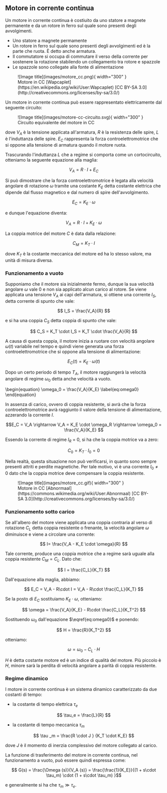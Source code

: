 ## Motore in corrente continua

Un motore in corrente continua è costiuito da uno statore a magnete permanente e da un rotore in ferro sul quale sono presenti degli avvolgimenti.

- Uno statore a magnete permamente
- Un rotore in ferro sul quale sono presenti degli avvolgimenti ed è la parte che ruota. È detto anche armatura.
- Il commutatore si occupa di commutare il verso della corrente per sostenere la rotazione stabilendo un collegamento tra rotore e spazzole
- Le spazzole sono collegate alla fonte di alimentazione

<figure markdown="span">
  ![Image title](images/motore_cc.png){ width="300" }
  <figcaption markdown="span">
    Motore in CC [Wapcaplet](https://en.wikipedia.org/wiki/User:Wapcaplet)
    [CC BY-SA 3.0](http://creativecommons.org/licenses/by-sa/3.0/)
  </figcaption>
</figure>

Un motore in corrente continua può essere rappresentato elettricamente dal seguente circuito:

<figure markdown="span">
  ![Image title](images/motore-cc-circuito.svg){ width="300" }
  <figcaption markdown="span">
    Circuito equivalente del motore in CC
  </figcaption>
</figure>

dove $V_A$ è la tensione applicata all'armatura, $R$ è la resistenza delle spire, $L$ è l'induttanza delle spire. $E_C$ rappresenta la forza controelettromotrice che si oppone alla tensione di armatura quando il motore ruota.

Trascurando l'induttanza $L$ che a regime si comporta come un cortocircuito, otteniamo la seguente equazione alla maglia:

$$ V_A = R\cdot I + E_C $$

Si può dimostrare che la forza controelettromotrice è legata alla velocità angolare di rotazione $\omega$ tramite una costante $K_E$ detta costante elettrica che dipende dal flusso magnetico e dal numero di spire dell'avvolgimento.

$$ E_C = K_E \cdot \omega $$

e dunque l'equazione diventa:

$$ V_A = R\cdot I + K_E \cdot \omega $$

La coppia motrice del motore $C$ è data dalla relazione:

$$ C_M = K_T \cdot I $$

dove $K_T$ è la costante meccanica del motore ed ha lo stesso valore, ma unità di misura diversa.

### Funzionamento a vuoto

Supponiamo che il motore sia inizialmente fermo, dunque la sua velocità angolare $\omega$ vale 0 e non sia applicato alcun carico al rotore. Se viene applicata una tensione $V_A$ ai capi dell'armatura, si ottiene una corrente $I_S$, detta corrente di spunto che vale:

$$ I_S = \frac{V_A}{R} $$

e si ha una coppia $C_S$ detta coppia di spunto che vale:

$$ C_S = K_T \cdot I_S = K_T \cdot  \frac{V_A}{R} $$

A causa di questa coppia, il motore inizia a ruotare con velocità angolare $\omega (t)$ variabile nel tempo e quindi viene generata una forza controelettromotrice che si oppone alla tensione di alimentazione:

$$ E_C (t) = K_E \cdot \omega(t) $$

Dopo un certo periodo di tempo $T_A$, il motore raggiungerà la velocità angolare di regime $\omega_0$ detta anche velocità a vuoto. 

\begin{equation}
  \omega_0 = \frac{V_A}{K_E}
  \label{eq:omega0}
\end{equation}

In assenza di carico, ovvero di coppia resistente, si avrà che la forza controelettromotrice avrà raggiunto il valore della tensione di alimentazione, azzerando la corrente $I$.

$$E_C = V_A \rightarrow V_A = K_E \cdot \omega_R \rightarrow \omega_0 = \frac{V_A}{K_E} $$

Essendo la corrente di regime $I_R$ = 0, si ha che la coppia motrice va a zero:

$$ C_0 = K_T \cdot I_0 = 0 $$

Nella realtà, questa situazione non può verificarsi, in quanto sono sempre presenti attriti e perdite magnetiche. Per tale motivo, vi è una corrente $I_0 \neq 0$ dato che la coppia motrice deve compensare la coppia resistente.

<figure markdown="span">
  ![Image title](images/motore_cc.gif){ width="300" }
  <figcaption markdown="span">
    Motore in CC [Abnormaal](https://commons.wikimedia.org/wiki/User:Abnormaal)
    [CC BY-SA 3.0](http://creativecommons.org/licenses/by-sa/3.0/)
  </figcaption>
</figure>

### Funzionamento sotto carico

Se all'albero del motore viene applicata una coppia contraria al verso di rotazione $C_L$ detta coppia resistente o frenante, la velocità angolare $\omega$ diminuisce e viene a circolare una corrente:

$$ I= \frac{V_A - K_E \cdot \omega}{R} $$

Tale corrente, produce una coppia motrice che a regime sarà uguale alla coppia resistente $C_M = C_L$. Dato che:

$$ I = \frac{C_L}{K_T}  $$

Dall'equazione alla maglia, abbiamo:

$$ E_C = V_A -  R\cdot I  = V_A -  R\cdot \frac{C_L}{K_T} $$

Se la posto di $E_C$  sostituiamo $K_E \cdot \omega$, otteniamo:

$$ \omega  = \frac{V_A}{K_E} - R\cdot \frac{C_L}{K_T^2} $$

Sostituendo $\omega_0$ dall'equazione $\eqref{eq:omega0}$ e ponendo:

$$ H = \frac{R}{K_T^2} $$

otteniamo:

$$ \omega  = \omega_0 - C_L \cdot H $$

$H$ è detta costante motore ed è un indice di qualità del motore. Più piccolo è $H$, minore sarà la perdita di velocità angolare a parità di coppia resistente.

### Regime dinamico

I motore in corrente continua è un sistema dinamico caratterizzato da due costanti di tempo:

- la costante di tempo elettrica $\tau_e$

$$ \tau_e = \frac{L}{R} $$

- la costante di tempo meccanica $\tau_m$

$$ \tau _m = \frac{R \cdot J } {K_T \cdot K_E} $$

dove $J$ è il momento di inerzia complessivo del motore collegato al carico.

La funzione di trasferimento del motore in corrente continua, nel funzionamento a vuoto, può essere quindi espressa come:

$$ G(s) = \frac{\Omega (s)}{V_A (s)} = \frac{\frac{1}{K_E}}{(1 + s\cdot \tau_m) \cdot (1 + s\cdot \tau_m) }$$

e generalmente si ha che $\tau_m \gg \tau_e$.

